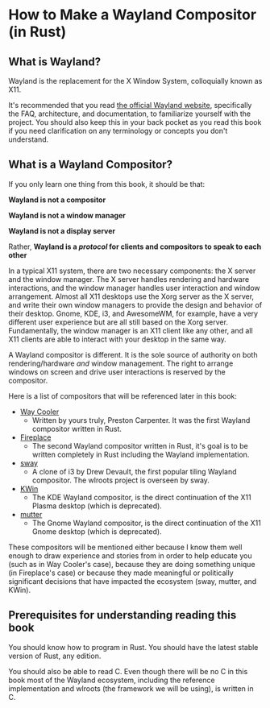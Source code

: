 # How to Make a Wayland Compositor (in Rust)
## What is Wayland?
Wayland is the replacement for the X Window System, colloquially known as X11.

It's recommended that you read [the official Wayland website](https://wayland.freedesktop.org/),
specifically the FAQ, architecture, and documentation, to familiarize yourself with the project.
You should also keep this in your back pocket as you read this book if you need 
clarification on any terminology or concepts you don't understand.

## What is a Wayland Compositor?
If you only learn one thing from this book, it should be that:

**Wayland is not a compositor**

**Wayland is not a window manager**

**Wayland is not a display server**

Rather, **Wayland is a _protocol_ for clients and compositors to speak to each other**

In a typical X11 system, there are two necessary components: the X
server and the window manager. The X server handles rendering and hardware
interactions, and the window manager handles user interaction and window
arrangement. Almost all X11 desktops use the Xorg server as the X server, and
write their own window managers to provide the design and behavior of their
desktop. Gnome, KDE, i3, and AwesomeWM, for example, have a very different
user experience but are all still based on the Xorg server. Fundamentally, the
window manager is an X11 client like any other, and all X11 clients are able to
interact with your desktop in the same way.

A Wayland compositor is different. It is the sole source of authority
on both rendering/hardware *and* window management. The right to arrange
windows on screen and drive user interactions is reserved by the compositor.

Here is a list of compositors that will be referenced later in this book:
* [Way Cooler](http://way-cooler.org)
  - Written by yours truly, Preston Carpenter. It was the first Wayland compositor written in Rust.
* [Fireplace](https://github.com/Drakulix/fireplace)
  - The second Wayland compositor written in Rust, it's goal is to be written completely in Rust including the Wayland implementation.
* [sway](https://swaywm.org/)
  - A clone of i3 by Drew Devault, the first popular tiling Wayland compositor. The wlroots project is overseen by sway.
* [KWin](https://userbase.kde.org/KWin)
  - The KDE Wayland compositor, is the direct continuation of the X11 Plasma desktop (which is deprecated).
* [mutter](https://gitlab.gnome.org/GNOME/mutter)
  - The Gnome Wayland compositor, is the direct continuation of the X11 Gnome desktop (which is deprecated).

These compositors will be mentioned either because I know them well enough to
draw experience and stories from in order to help educate you (such as in Way
Cooler's case), because they are doing something unique (in Fireplace's case) or
because they made meaningful or politically significant decisions that have
impacted the ecosystem (sway, mutter, and KWin).

## Prerequisites for understanding reading this book
You should know how to program in Rust. You should have the latest stable 
version of Rust, any edition.

You should also be able to read C. Even though there will be no C in this book 
most of the Wayland ecosystem, including the reference implementation and
wlroots (the framework we will be using), is written in C.
